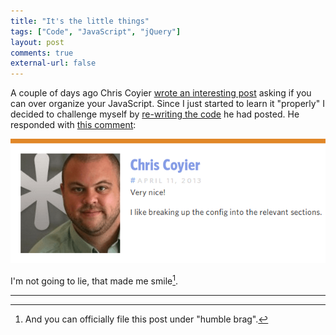 ```yaml
---
title: "It's the little things"
tags: ["Code", "JavaScript", "jQuery"]
layout: post
comments: true
external-url: false
---
```


A couple of days ago Chris Coyier [wrote an interesting post](http://css-tricks.com/can-you-over-organize-javascript/) asking if you can over organize your JavaScript. Since I just started to learn it "properly" I decided to challenge myself by [re-writing the code](http://snippi.com/s/r5kl9vo) he had posted. He responded with [this comment](http://css-tricks.com/can-you-over-organize-javascript/#comment-366077):

![A very nice comment from Chris Coyier](/images/blog/2013-04-12-css-tricks.png)

I'm not going to lie, that made me smile[^20130412-1].

***

[^20130412-1]: And you can officially file this post under "humble brag".
